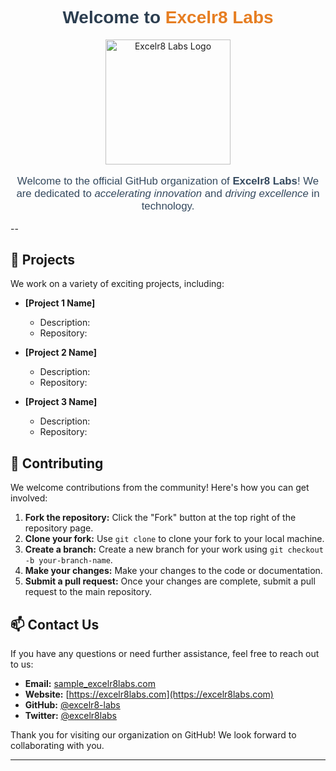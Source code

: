 <!-- Use HTML for custom fonts and style -->
<h1 align="center" style="font-family: 'Arial', sans-serif; color: #2c3e50;">
  Welcome to <span style="color: #e67e22;">Excelr8 Labs</span>
</h1>

<p align="center">
  <img src="https://example.com/logo.png" alt="Excelr8 Labs Logo" width="200">
</p>

<p align="center" style="font-family: 'Arial', sans-serif; color: #34495e; font-size: 1.2em;">
  Welcome to the official GitHub organization of <strong>Excelr8 Labs</strong>! We are dedicated to <em>accelerating innovation</em> and <em>driving excellence</em> in technology.
</p>

--
## 🌟 Projects

We work on a variety of exciting projects, including:

- **[Project 1 Name]**
  - Description:
  - Repository: 
  
- **[Project 2 Name]**
  - Description: 
  - Repository: 

- **[Project 3 Name]**
  - Description: 
  - Repository: 

## 🤝 Contributing

We welcome contributions from the community! Here's how you can get involved:

1. **Fork the repository:** Click the "Fork" button at the top right of the repository page.
2. **Clone your fork:** Use `git clone` to clone your fork to your local machine.
3. **Create a branch:** Create a new branch for your work using `git checkout -b your-branch-name`.
4. **Make your changes:** Make your changes to the code or documentation.
5. **Submit a pull request:** Once your changes are complete, submit a pull request to the main repository.

## 📫 Contact Us

If you have any questions or need further assistance, feel free to reach out to us:

- **Email:** [sample_excelr8labs.com](mailto:contact_excelr8labs.com)
- **Website:** [https://excelr8labs.com](https://excelr8labs.com)
- **GitHub:** [@excelr8-labs](https://github.com/excelr8-labs)
- **Twitter:** [@excelr8labs](https://twitter.com/excelr8labs)

Thank you for visiting our organization on GitHub! We look forward to collaborating with you.

---
